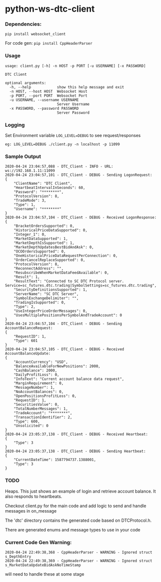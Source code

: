 # python-ws-dtc-client

### Dependencies:
`pip install websocket_client`

For code gen:
`pip install CppHeaderParser`

### Usage
```
usage: client.py [-h] -n HOST -p PORT [-u USERNAME] [-x PASSWORD]

DTC Client

optional arguments:
  -h, --help            show this help message and exit
  -n HOST, --host HOST  Websocket Host
  -p PORT, --port PORT  Websocket Port
  -u USERNAME, --username USERNAME
                        Server Username
  -x PASSWORD, --password PASSWORD
                        Server Password
```

### Logging
Set Environment variable `LOG_LEVEL=DEBUG` to see request/responses
```
eg: LOG_LEVEL=DEBUG ./client.py -n localhost -p 11099
```

### Sample Output

```
2020-04-24 23:04:57,088 - DTC_Client - INFO - URL: ws://192.168.1.11:11099
2020-04-24 23:04:57,101 - DTC_Client - DEBUG - Sending LogonRequest:
{
    "ClientName": "DTC Client",
    "HeartbeatIntervalInSeconds": 60,
    "Password": "********",
    "ProtocolVersion": 8,
    "TradeMode": 3,
    "Type": 1,
    "Username": "********"
}
2020-04-24 23:04:57,104 - DTC_Client - DEBUG - Received LogonResponse:
{
    "BracketOrdersSupported": 0,
    "HistoricalPriceDataSupported": 0,
    "Integer_1": 0,
    "MarketDataSupported": 1,
    "MarketDepthIsSupported": 1,
    "MarketDepthUpdatesBestBidAndAsk": 0,
    "OCOOrdersSupported": 0,
    "OneHistoricalPriceDataRequestPerConnection": 0,
    "OrderCancelReplaceSupported": 0,
    "ProtocolVersion": 8,
    "ReconnectAddress": "",
    "ResubscribeWhenMarketDataFeedAvailable": 0,
    "Result": 1,
    "ResultText": "Connected to SC DTC Protocol server. Service=sc_futures.dtc.trading|SymbolSettings=sc_futures.dtc.trading",
    "SecurityDefinitionsSupported": 1,
    "ServerName": "SC DTC Server",
    "SymbolExchangeDelimiter": "",
    "TradingIsSupported": 0,
    "Type": 2,
    "UseIntegerPriceOrderMessages": 0,
    "UsesMultiplePositionsPerSymbolAndTradeAccount": 0
}
2020-04-24 23:04:57,104 - DTC_Client - DEBUG - Sending AccountBalanceRequest:
{
    "RequestID": 1,
    "Type": 601
}
2020-04-24 23:04:57,105 - DTC_Client - DEBUG - Received AccountBalanceUpdate:
{
    "AccountCurrency": "USD",
    "BalanceAvailableForNewPositions": 2000,
    "CashBalance": 2000,
    "DailyProfitLoss": 0,
    "InfoText": "Current account balance data request",
    "MarginRequirement": 0,
    "MessageNumber": 1,
    "NoAccountBalances": 0,
    "OpenPositionsProfitLoss": 0,
    "RequestID": 1,
    "SecuritiesValue": 0,
    "TotalNumberMessages": 1,
    "TradeAccount": "********",
    "TransactionIdentifier": 2,
    "Type": 600,
    "Unsolicited": 0
}
2020-04-24 23:05:37,138 - DTC_Client - DEBUG - Received Heartbeat:
{
    "Type": 3
}
2020-04-24 23:05:37,138 - DTC_Client - DEBUG - Sending Heartbeat:
{
    "CurrentDateTime": 1587794737.1388001,
    "Type": 3
}

```


### TODO
Heaps. This just shows an example of login and retrieve account balance. It also responds to heartbeats.

Checkout client.py for the main code and add logic to send and handle messages in on_message

The 'dtc' directory contains the generated code based on DTCProtocol.h. 

There are generated enums and message types to use in your code


### Current Code Gen Warning:
```
2020-04-24 22:49:38,368 - CppHeaderParser - WARNING - Ignored struct s_DepthEntry
2020-04-24 22:49:38,369 - CppHeaderParser - WARNING - Ignored struct s_MarketDataUpdateBidAskNoTimeStamp
```
will need to handle these at some stage